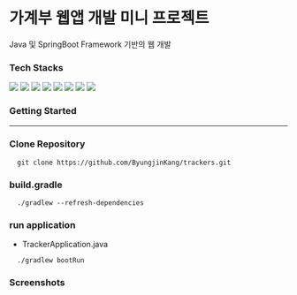 # 가계부 웹앱 개발 미니 프로젝트
Java 및 SpringBoot Framework 기반의 웹 개발

### Tech Stacks
<img src="https://img.shields.io/badge/java-007396?style=flat-square&logo=Java&logoColor=white"/> <img src="https://img.shields.io/badge/Spring%20Boot-6DB33F?style=flat-square&logo=Spring%20Boot&logoColor=black"/> <img src="https://img.shields.io/badge/JSP-0064CD?style=flat-square&logo=JSP&logoColor=white"/> <img src="https://img.shields.io/badge/JavaScript-F7DF1E?style=flat-square&logo=javascript&logoColor=black"/> <img src="https://img.shields.io/badge/jQuery-0769AD?style=flat-square&logo=jQuery&logoColor=white"/> <img src="https://img.shields.io/badge/Bootstrap-7952B3?style=flat-square&logo=bootstrap&logoColor=white"/> <img src="https://img.shields.io/badge/MySQL-4479A1?style=flat-square&logo=MySQL&logoColor=white"/> <img src="https://img.shields.io/badge/ORACLE-F80000?style=flat-square&logo=oracle&logoColor=white"/>

### Getting Started
<hr>

### Clone Repository
```
  git clone https://github.com/ByungjinKang/trackers.git
```

### build.gradle
```
  ./gradlew --refresh-dependencies
```

### run application
- TrackerApplication.java
```
  ./gradlew bootRun  
```

### Screenshots
